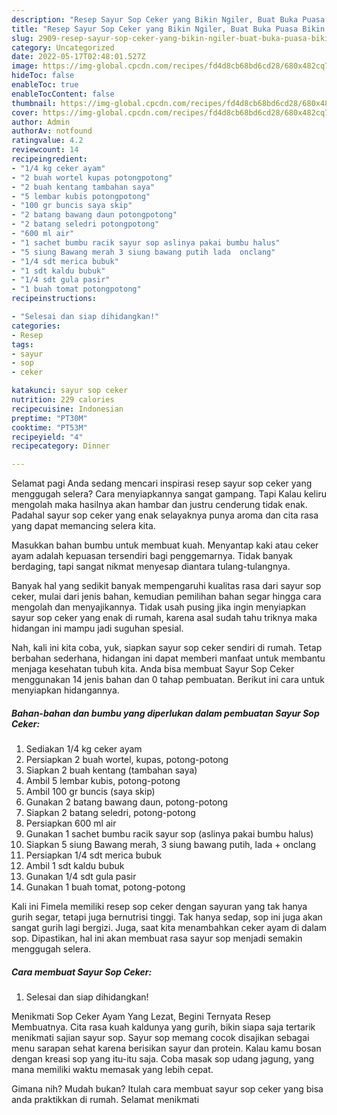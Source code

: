 ```yaml
---
description: "Resep Sayur Sop Ceker yang Bikin Ngiler, Buat Buka Puasa Bikin Ngiler"
title: "Resep Sayur Sop Ceker yang Bikin Ngiler, Buat Buka Puasa Bikin Ngiler"
slug: 2909-resep-sayur-sop-ceker-yang-bikin-ngiler-buat-buka-puasa-bikin-ngiler
category: Uncategorized
date: 2022-05-17T02:48:01.527Z
image: https://img-global.cpcdn.com/recipes/fd4d8cb68bd6cd28/680x482cq70/sayur-sop-ceker-foto-resep-utama.jpg
hideToc: false
enableToc: true
enableTocContent: false
thumbnail: https://img-global.cpcdn.com/recipes/fd4d8cb68bd6cd28/680x482cq70/sayur-sop-ceker-foto-resep-utama.jpg
cover: https://img-global.cpcdn.com/recipes/fd4d8cb68bd6cd28/680x482cq70/sayur-sop-ceker-foto-resep-utama.jpg
author: Admin
authorAv: notfound
ratingvalue: 4.2
reviewcount: 14
recipeingredient:
- "1/4 kg ceker ayam"
- "2 buah wortel kupas potongpotong"
- "2 buah kentang tambahan saya"
- "5 lembar kubis potongpotong"
- "100 gr buncis saya skip"
- "2 batang bawang daun potongpotong"
- "2 batang seledri potongpotong"
- "600 ml air"
- "1 sachet bumbu racik sayur sop aslinya pakai bumbu halus"
- "5 siung Bawang merah 3 siung bawang putih lada  onclang"
- "1/4 sdt merica bubuk"
- "1 sdt kaldu bubuk"
- "1/4 sdt gula pasir"
- "1 buah tomat potongpotong"
recipeinstructions:

- "Selesai dan siap dihidangkan!"
categories:
- Resep
tags:
- sayur
- sop
- ceker

katakunci: sayur sop ceker 
nutrition: 229 calories
recipecuisine: Indonesian
preptime: "PT30M"
cooktime: "PT53M"
recipeyield: "4"
recipecategory: Dinner

---
```



Selamat pagi Anda sedang mencari inspirasi resep sayur sop ceker yang menggugah selera? Cara menyiapkannya sangat gampang. Tapi Kalau keliru mengolah maka hasilnya akan hambar dan justru cenderung tidak enak. Padahal sayur sop ceker yang enak selayaknya punya aroma dan cita rasa yang dapat memancing selera kita.


Masukkan bahan bumbu untuk membuat kuah. Menyantap kaki atau ceker ayam adalah kepuasan tersendiri bagi penggemarnya. Tidak banyak berdaging, tapi sangat nikmat menyesap diantara tulang-tulangnya.

Banyak hal yang sedikit banyak mempengaruhi kualitas rasa dari sayur sop ceker, mulai dari jenis bahan, kemudian pemilihan bahan segar hingga cara mengolah dan menyajikannya. Tidak usah pusing jika ingin menyiapkan sayur sop ceker yang enak di rumah, karena asal sudah tahu triknya maka hidangan ini mampu jadi suguhan spesial.


Nah, kali ini kita coba, yuk, siapkan sayur sop ceker sendiri di rumah. Tetap berbahan sederhana, hidangan ini dapat memberi manfaat untuk membantu menjaga kesehatan tubuh kita. Anda bisa membuat Sayur Sop Ceker menggunakan 14 jenis bahan dan 0 tahap pembuatan. Berikut ini cara untuk menyiapkan hidangannya.

<!--inarticleads1-->

##### Bahan-bahan dan bumbu yang diperlukan dalam pembuatan Sayur Sop Ceker:

1. Sediakan 1/4 kg ceker ayam
1. Persiapkan 2 buah wortel, kupas, potong-potong
1. Siapkan 2 buah kentang (tambahan saya)
1. Ambil 5 lembar kubis, potong-potong
1. Ambil 100 gr buncis (saya skip)
1. Gunakan 2 batang bawang daun, potong-potong
1. Siapkan 2 batang seledri, potong-potong
1. Persiapkan 600 ml air
1. Gunakan 1 sachet bumbu racik sayur sop (aslinya pakai bumbu halus)
1. Siapkan 5 siung Bawang merah, 3 siung bawang putih, lada + onclang
1. Persiapkan 1/4 sdt merica bubuk
1. Ambil 1 sdt kaldu bubuk
1. Gunakan 1/4 sdt gula pasir
1. Gunakan 1 buah tomat, potong-potong


Kali ini Fimela memiliki resep sop ceker dengan sayuran yang tak hanya gurih segar, tetapi juga bernutrisi tinggi. Tak hanya sedap, sop ini juga akan sangat gurih lagi bergizi. Juga, saat kita menambahkan ceker ayam di dalam sop. Dipastikan, hal ini akan membuat rasa sayur sop menjadi semakin menggugah selera. 

<!--inarticleads2-->

##### Cara membuat Sayur Sop Ceker:


1. Selesai dan siap dihidangkan!

Menikmati Sop Ceker Ayam Yang Lezat, Begini Ternyata Resep Membuatnya. Cita rasa kuah kaldunya yang gurih, bikin siapa saja tertarik menikmati sajian sayur sop. Sayur sop memang cocok disajikan sebagai menu sarapan sehat karena berisikan sayur dan protein. Kalau kamu bosan dengan kreasi sop yang itu-itu saja. Coba masak sop udang jagung, yang mana memiliki waktu memasak yang lebih cepat. 

Gimana nih? Mudah bukan? Itulah cara membuat sayur sop ceker yang bisa anda praktikkan di rumah. Selamat menikmati
